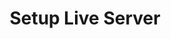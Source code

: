 ---
sidebar_position: 1
description: Describes how to setup live server
title: Setup Live Server
id: LiveServer
displayed_sidebar: npmRegistrySideBar
---